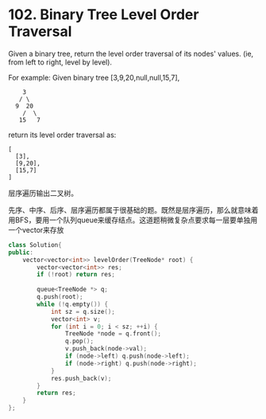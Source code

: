 # 102. Binary Tree Level Order Traversal

Given a binary tree, return the level order traversal of its nodes' values. (ie, from left to right, level by level).

For example:
Given binary tree [3,9,20,null,null,15,7],
```
    3
   / \
  9  20
    /  \
   15   7
```

return its level order traversal as:
```
[
  [3],
  [9,20],
  [15,7]
]
```

层序遍历输出二叉树。

先序、中序、后序、层序遍历都属于很基础的题。既然是层序遍历，那么就意味着用BFS，要用一个队列queue来缓存结点。这道题稍微复杂点要求每一层要单独用一个vector来存放

```cpp
class Solution{
public:
    vector<vector<int>> levelOrder(TreeNode* root) {
        vector<vector<int>> res;
        if (!root) return res;
        
        queue<TreeNode *> q;
        q.push(root);
        while (!q.empty()) {
            int sz = q.size();
            vector<int> v;
            for (int i = 0; i < sz; ++i) {
                TreeNode *node = q.front();
                q.pop();
                v.push_back(node->val);
                if (node->left) q.push(node->left);
                if (node->right) q.push(node->right);
            }
            res.push_back(v);
        }
        return res;
    }
};
```
